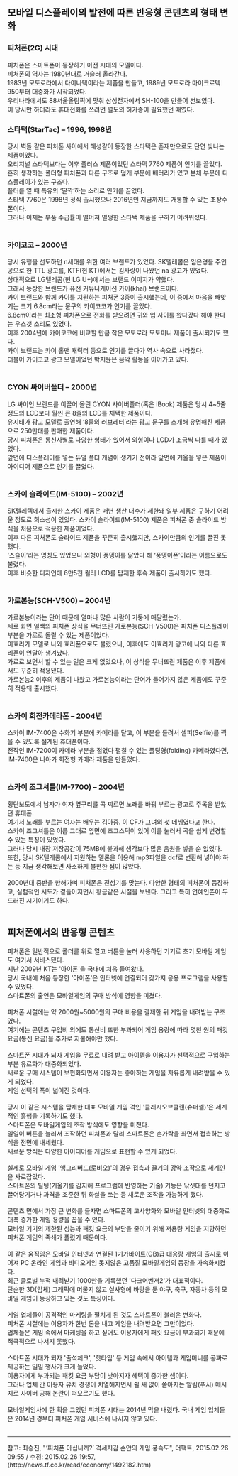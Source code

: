 <h2>모바일 디스플레이의 발전에 따른 반응형 콘텐츠의 형태 변화</h2>
<h3>피처폰(2G) 시대</h3>
피처폰은 스마트폰이 등장하기 이전 시대의 모델이다. <br>
피처폰의 역사는 1980년대로 거슬러 올라간다. <br>
1983년 모토로라에서 다이나택이라는 제품을 만들고, 1989년 모토로라 마이크로텍 950부터 대중화가 시작되었다. <br>
우리나라에서도 88서울올림픽에 맞춰 삼성전자에서 SH-100을 만들어 선보였다. <br>
이 당시만 하더라도 휴대전화를 쓰려면 별도의 허가증이 필요했던 때였다. <br>
<h3>스타택(StarTac) – 1996, 1998년</h3>
당시 벽돌 같은 피처폰 사이에서 혜성같이 등장한 스타택은 존재만으로도 단연 빛나는 제품이었다. <br>
오리지널 스타택보다는 이후 플러스 제품이었던 스타택 7760 제품이 인기를 끌었다. <br>
흔히 생각하는 폴더형 피처폰과 다른 구조로 덮개 부분에 배터리가 있고 본체 부분에 디스플레이가 있는 구조다. <br>
폴더를 열 때 특유의 ‘딸깍’하는 소리로 인기를 끌었다. <br>
스타택 7760은 1998년 정식 출시했으나 2016년인 지금까지도 개통할 수 있는 초장수폰이다. <br>
그러나 이제는 부품 수급률이 떨어져 멀쩡한 스타택 제품을 구하기 어려워졌다. <br>
<br>
<h3>카이코코 – 2000년</h3>
당시 유행을 선도하던 n세대를 위한 여러 브랜드가 있었다. SK텔레콤은 임은경을 주인공으로 한 TTL 광고를, KTF(현 KT)에서는 김사랑이 나왔던 na 광고가 있었다. <br>
상대적으로 LG텔레콤(현 LG U+)에서는 브랜드 이미지가 약했다. <br>
그래서 등장한 브랜드가 퓨전 커뮤니케이션 카이(khai) 브랜드이다. <br>
카이 브랜드와 함께 카이를 지원하는 피처폰 3종이 출시했는데, 이 중에서 마음을 빼앗기는 크기 6.8cm라는 문구의 카이코코가 인기를 끌었다. <br>
6.8cm이라는 최소형 피처폰으로 전화를 받으려면 귀와 입 사이를 왔다갔다 해야 한다는 우스갯 소리도 있었다. <br>
이후 2004년에 카이코코에 비교할 만큼 작은 모토로라 모토미니 제품이 출시되기도 했다. <br>
카이 브랜드는 카이 홀맨 캐릭터 등으로 인기를 끌다가 역사 속으로 사라졌다. <br>
더불어 카이코코 광고 모델이었던 박지윤은 음악 활동을 이어가고 있다. <br>
<br>
<h3>CYON 싸이버폴더 – 2000년</h3>
LG 싸이언 브랜드를 이끌어 올린 CYON 사이버폴더(혹은 iBook) 제품은 당시 4~5줄 정도의 LCD보다 훨씬 큰 8줄의 LCD를 채택한 제품이다. <br>
유지태가 광고 모델로 출연해 ‘8줄의 러브레터’라는 광고 문구를 소개해 유명해진 제품으로 250만대를 판매한 제품이다. <br>
당시 피처폰은 통신사별로 다양한 형태가 있어서 외형이나 LCD가 조금씩 다를 때가 있었다. <br>
앞면에 디스플레이를 넣는 듀얼 폴더 개념이 생기기 전이라 앞면에 거울을 넣은 제품이 아이디어 제품으로 인기를 끌었다. <br>
<br>
<h3>스카이 슬라이드(IM-5100) – 2002년</h3>
SK텔레텍에서 출시한 스카이 제품은 매년 생산 대수가 제한돼 일부 제품은 구하기 어려울 정도로 희소성이 있었다. 스카이 슬라이드(IM-5100) 제품은 피쳐폰 중 슬라이드 방식을 처음으로 적용한 제품이었다. <br>
이후 다른 피처폰도 슬라이드 제품을 꾸준히 출시했지만, 스카이만큼의 인기를 끌진 못했다. <br>
‘스슬이’라는 명칭도 있었으나 외형이 풍뎅이를 닮았다 해 ‘풍뎅이폰’이라는 이름으로도 불렸다. <br>
이후 비슷한 디자인에 6만5천 컬러 LCD를 탑재한 후속 제품이 출시하기도 했다. <br>
<br>
<h3>가로본능(SCH-V500) – 2004년</h3>
가로본능이라는 단어 때문에 얼마나 많은 사람이 기둥에 매달렸는가. <br>
세로 화면 일색의 피처폰 상식을 무너뜨린 가로본능(SCH-V500)은 피처폰 디스플레이 부분을 가로로 돌릴 수 있는 제품이었다. <br>
이효리가 모델로 나와 효리폰으로도 불렸으나, 이후에도 이효리가 광고에 나와 다른 효리폰이 연달아 생겨났다. <br>
가로로 보면서 할 수 있는 일은 크게 없었으나, 이 상식을 무너뜨린 제품은 이후 제품에서도 꾸준히 적용됐다. <br>
가로본능2 이후의 제품이 나왔고 가로본능이라는 단어가 들어가지 않은 제품에도 꾸준히 적용돼 출시했다.<br>
<br>
<h3>스카이 회전카메라폰 – 2004년</h3>
스카이 IM-7400은 수화기 부분에 카메라를 달고, 이 부분을 돌려서 셀피(Selfie)를 찍을 수 있도록 설계된 휴대폰이다. <br>
전작인 IM-7200이 카메라 부분을 접었다 펼칠 수 있는 폴딩형(folding) 카메라였다면, IM-7400은 나아가 회전형 카메라 제품을 만들었다. <br>
<br>
<h3>스카이 조그셔틀(IM-7700) – 2004년</h3>
횡단보도에서 남자가 여자 옆구리를 콕 찌르면 노래를 바꿔 부르는 광고로 주목을 받았던 휴대폰. <br>
여기서 노래를 부르는 여자는 배우는 김아중. 이 CF가 그녀의 첫 데뷔였다고 한다.<br>
스카이 조그셔틀은 이름 그대로 옆면에 조그스틱이 있어 이를 눌러서 곡을 쉽게 변경할 수 있는 특징이 있었다. <br>
그러나 당시 내장 저장공간이 75MB에 불과해 생각보다 많은 음원을 넣을 순 없었다. <br>
또한, 당시 SK텔레콤에서 지원하는 멜론을 이용해 mp3파일을 dcf로 변환해 넣어야 하는 등 지금 생각해보면 사소하게 불편한 점이 많았다.<br>
<br>
2000년대 중반을 향해가며 피처폰은 전성기를 맞는다. 다양한 형태의 피처폰이 등장하고, 실험적인 시도가 곁들어지면서 황금같은 시절을 보낸다. 그리고 특히 연예인폰이 두드러진 시기이기도 하다. <br>
<br>
<h2>피처폰에서의 반응형 콘텐츠</h2>
피처폰은 일반적으로 폴더를 위로 열고 버튼을 눌러 사용하던 기기로 초기 모바일 게임도 여기서 서비스됐다. <br>
지난 2009년 KT는 '아이폰'을 국내에 처음 들여왔다. <br>
당시 국내에 처음 등장한 '아이폰'은 인터넷에 연결되어 갖가지 응용 프로그램을 사용할 수 있었다. <br>
스마트폰의 출연은 모바일게임의 구매 방식에 영향을 미쳤다. <br>
<br>
피처폰 시절에는 약 2000원~5000원의 구매 비용을 결제한 뒤 게임을 내려받는 구조였다. <br>
여기에는 콘텐츠 구입비 외에도 통신비 또한 부과되어 게임 용량에 따라 몇천 원의 패킷 요금(통신 요금)을 추가로 지불해야만 했다. <br>
<br>
스마트폰 시대가 되자 게임을 무료로 내려 받고 아이템을 이용자가 선택적으로 구입하는 부분 유료화가 대중화되었다. <br>
새로운 구매 시스템이 보편화되면서 이용자는 좋아하는 게임을 자유롭게 내려받을 수 있게 되었다. <br>
게임 선택의 폭이 넓어진 것이다. <br>
<br>
당시 이 같은 시스템을 탑재한 대표 모바일 게임 격인 '클래시오브클랜(슈퍼셀)'은 세계적인 흥행을 기록하기도 했다. <br>
스마트폰은 모바일게임의 조작 방식에도 영향을 미쳤다. <br>
일일이 버튼을 눌러서 조작하던 피처폰과 달리 스마트폰은 손가락을 화면서 접촉하는 방식을 전면에 내세웠다. <br>
새로운 방식은 다양한 아이디어를 게임으로 표현할 수 있게 되었다. <br>
<br>
실제로 모바일 게임 '앵그리버드(로비오)'의 경우 접촉과 끌기의 강약 조작으로 세계인을 사로잡았다. <br>
스마트폰의 틸팅(기울기를 감지해 프로그램에 반영하는 기술) 기능은 낚싯대를 던지고 끌어당기거나 과격을 조준한 뒤 화살을 쏘는 등 새로운 조작을 가능하게 했다. <br>
<br>
콘텐츠 면에서 가장 큰 변화를 들자면 스마트폰의 고사양화와 모바일 인터넷의 대중화로 대폭 증가한 게임 용량을 꼽을 수 있다. <br>
모바일 기기의 제한된 성능과 패킷 요금의 부담을 줄이기 위해 저용량 게임을 지향하던 피처폰 게임의 족쇄가 풀렸기 때문이다. <br>
<br>
이 같은 움직임은 모바일 인터넷과 연결된 1기가바이트(GB)급 대용량 게임의 출시로 이어져 PC 온라인 게임과 비디오게임 못지않은 고품질 모바일게임의 등장을 가속화시켰다. <br>
최근 글로벌 누적 내려받기 1000만을 기록했던 '다크어벤저2'가 대표적이다. <br>
단순한 3D(입체) 그래픽에 머물지 않고 실사형에 바탕을 둔 야구, 축구, 자동차 등의 모바일 게임이 등장하고 있는 것도 특징이다. <br>
<br>
게임 업체들이 공격적인 마케팅을 펼치게 된 것도 스마트폰이 불러온 변화다. <br>
피처폰 시절에는 이용자가 한번 돈을 내고 게임을 내려받으면 그만이었다. <br>
업체들은 게임 속에서 마케팅을 하고 싶어도 이용자에게 패킷 요금이 부과되기 때문에 적극적으로 나서지 못했다. <br>
<br>
스마트폰 시대가 되자 '출석체크', '핫타임' 등 게임 속에서 아이템과 게임머니를 공짜로 제공하는 일일 행사가 크게 늘었다. <br>
이용자에게 부과되는 패킷 요금 부담이 낮아지자 혜택이 증가한 셈이다. <br>
그러나 업체 간 이용자 유치 경쟁이 치열해지면서 쉴 새 없이 쏟아지는 알림(푸시) 메시지로 사이버 공해 논란이 떠오르기도 했다. <br>
<br>
모바일게임사에 한 획을 그었던 피처폰 시대는 2014년 막을 내렸다. 국내 게임 업체들은 2014년 경부터 피처폰 게임 서비스에 나서지 않고 있다. <br>
<br>
<hr>
참고: 최승진, "‘피처폰 아십니까?’ 격세지감 손안의 게임 풍속도", 더팩트, 2015.02.26 09:55 / 수정: 2015.02.26 19:57, (http://news.tf.co.kr/read/economy/1492182.htm)<br>
<br>
